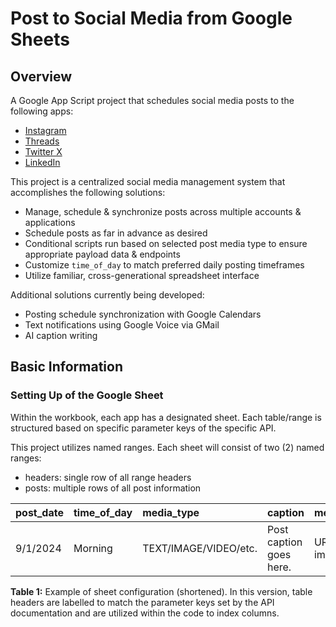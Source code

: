 # Post to Social Media from Google Sheets

## Overview

A Google App Script project that schedules social media posts to the following apps:
- [Instagram](https://developers.facebook.com/docs/instagram-basic-display-api/overview)
- [Threads](https://developers.facebook.com/docs/threads/get-started)
- [Twitter X](https://developer.x.com/en/docs/twitter-api/tweets/manage-tweets/introduction)
- [LinkedIn](https://learn.microsoft.com/en-us/linkedin/marketing/quick-start?view=li-lms-2024-07)

This project is a centralized social media management system that accomplishes the following solutions:
- Manage, schedule & synchronize posts across multiple accounts & applications
- Schedule posts as far in advance as desired
- Conditional scripts run based on selected post media type to ensure appropriate payload data & endpoints
- Customize `time_of_day` to match preferred daily posting timeframes
- Utilize familiar, cross-generational spreadsheet interface

Additional solutions currently being developed:
- Posting schedule synchronization with Google Calendars
- Text notifications using Google Voice via GMail
- AI caption writing

## Basic Information

### Setting Up of the Google Sheet

Within the workbook, each app has a designated sheet. Each table/range is structured based on specific parameter keys of the specific API.

This project utilizes named ranges. Each sheet will consist of two (2) named ranges:
- headers: single row of all range headers
- posts: multiple rows of all post information

| post_date | time_of_day | media_type            | caption                 | media_url       | is_carousel_item | .... |
| :-------- | :---------- | :-------------------- | :---------------------- | :-------------- | :--------------- | :--- |
| 9/1/2024  | Morning     | TEXT/IMAGE/VIDEO/etc. | Post caption goes here. | URL to image... | YES/NO           | etc. |

**Table 1:** Example of sheet configuration (shortened). In this version, table headers are labelled to match the parameter keys set by the API documentation and are utilized within the code to index columns.
